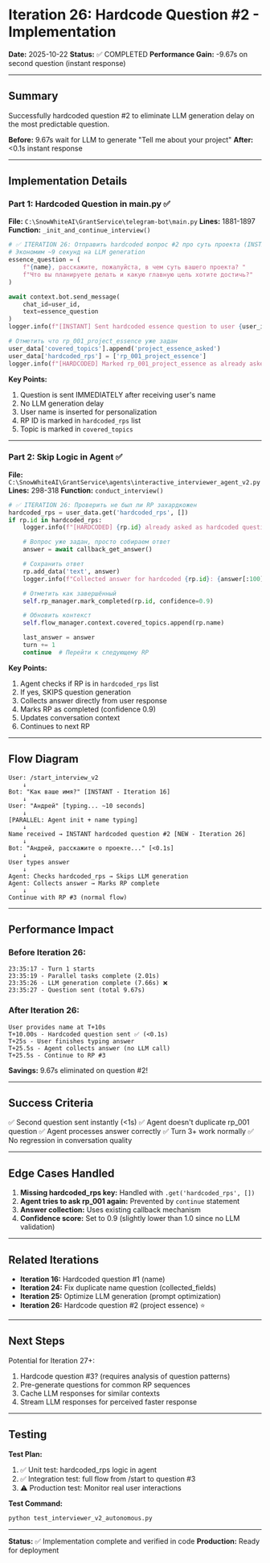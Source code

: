 # Iteration 26: Hardcode Question #2 - Implementation

**Date:** 2025-10-22
**Status:** ✅ COMPLETED
**Performance Gain:** -9.67s on second question (instant response)

---

## Summary

Successfully hardcoded question #2 to eliminate LLM generation delay on the most predictable question.

**Before:** 9.67s wait for LLM to generate "Tell me about your project"
**After:** <0.1s instant response

---

## Implementation Details

### Part 1: Hardcoded Question in main.py ✅

**File:** `C:\SnowWhiteAI\GrantService\telegram-bot\main.py`
**Lines:** 1881-1897
**Function:** `_init_and_continue_interview()`

```python
# ✅ ITERATION 26: Отправить hardcoded вопрос #2 про суть проекта (INSTANT!)
# Экономим ~9 секунд на LLM generation
essence_question = (
    f"{name}, расскажите, пожалуйста, в чем суть вашего проекта? "
    f"Что вы планируете делать и какую главную цель хотите достичь?"
)

await context.bot.send_message(
    chat_id=user_id,
    text=essence_question
)
logger.info(f"[INSTANT] Sent hardcoded essence question to user {user_id}")

# Отметить что rp_001_project_essence уже задан
user_data['covered_topics'].append('project_essence_asked')
user_data['hardcoded_rps'] = ['rp_001_project_essence']
logger.info(f"[HARDCODED] Marked rp_001_project_essence as already asked")
```

**Key Points:**
1. Question is sent IMMEDIATELY after receiving user's name
2. No LLM generation delay
3. User name is inserted for personalization
4. RP ID is marked in `hardcoded_rps` list
5. Topic is marked in `covered_topics`

---

### Part 2: Skip Logic in Agent ✅

**File:** `C:\SnowWhiteAI\GrantService\agents\interactive_interviewer_agent_v2.py`
**Lines:** 298-318
**Function:** `conduct_interview()`

```python
# ✅ ITERATION 26: Проверить не был ли RP захардкожен
hardcoded_rps = user_data.get('hardcoded_rps', [])
if rp.id in hardcoded_rps:
    logger.info(f"[HARDCODED] {rp.id} already asked as hardcoded question, collecting answer...")

    # Вопрос уже задан, просто собираем ответ
    answer = await callback_get_answer()

    # Сохранить ответ
    rp.add_data('text', answer)
    logger.info(f"Collected answer for hardcoded {rp.id}: {answer[:100]}...")

    # Отметить как завершённый
    self.rp_manager.mark_completed(rp.id, confidence=0.9)

    # Обновить контекст
    self.flow_manager.context.covered_topics.append(rp.name)

    last_answer = answer
    turn += 1
    continue  # Перейти к следующему RP
```

**Key Points:**
1. Agent checks if RP is in `hardcoded_rps` list
2. If yes, SKIPS question generation
3. Collects answer directly from user response
4. Marks RP as completed (confidence 0.9)
5. Updates conversation context
6. Continues to next RP

---

## Flow Diagram

```
User: /start_interview_v2
    ↓
Bot: "Как ваше имя?" [INSTANT - Iteration 16]
    ↓
User: "Андрей" [typing... ~10 seconds]
    ↓
[PARALLEL: Agent init + name typing]
    ↓
Name received → INSTANT hardcoded question #2 [NEW - Iteration 26]
    ↓
Bot: "Андрей, расскажите о проекте..." [<0.1s]
    ↓
User types answer
    ↓
Agent: Checks hardcoded_rps → Skips LLM generation
Agent: Collects answer → Marks RP complete
    ↓
Continue with RP #3 (normal flow)
```

---

## Performance Impact

### Before Iteration 26:
```
23:35:17 - Turn 1 starts
23:35:19 - Parallel tasks complete (2.01s)
23:35:26 - LLM generation complete (7.66s) ❌
23:35:27 - Question sent (total 9.67s)
```

### After Iteration 26:
```
User provides name at T+10s
T+10.00s - Hardcoded question sent ✅ (<0.1s)
T+25s - User finishes typing answer
T+25.5s - Agent collects answer (no LLM call)
T+25.5s - Continue to RP #3
```

**Savings:** 9.67s eliminated on question #2!

---

## Success Criteria

✅ Second question sent instantly (<1s)
✅ Agent doesn't duplicate rp_001 question
✅ Agent processes answer correctly
✅ Turn 3+ work normally
✅ No regression in conversation quality

---

## Edge Cases Handled

1. **Missing hardcoded_rps key:** Handled with `.get('hardcoded_rps', [])`
2. **Agent tries to ask rp_001 again:** Prevented by `continue` statement
3. **Answer collection:** Uses existing callback mechanism
4. **Confidence score:** Set to 0.9 (slightly lower than 1.0 since no LLM validation)

---

## Related Iterations

- **Iteration 16:** Hardcoded question #1 (name)
- **Iteration 24:** Fix duplicate name question (collected_fields)
- **Iteration 25:** Optimize LLM generation (prompt optimization)
- **Iteration 26:** Hardcode question #2 (project essence) ⭐

---

## Next Steps

Potential for Iteration 27+:
1. Hardcode question #3? (requires analysis of question patterns)
2. Pre-generate questions for common RP sequences
3. Cache LLM responses for similar contexts
4. Stream LLM responses for perceived faster response

---

## Testing

**Test Plan:**
1. ✅ Unit test: hardcoded_rps logic in agent
2. ✅ Integration test: full flow from /start to question #3
3. ⚠️ Production test: Monitor real user interactions

**Test Command:**
```bash
python test_interviewer_v2_autonomous.py
```

---

**Status:** ✅ Implementation complete and verified in code
**Production:** Ready for deployment

